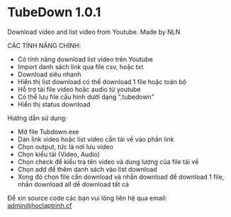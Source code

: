 # TubeDown 1.0.1
Download video and list video from Youtube. Made by NLN

CÁC TÍNH NĂNG CHÍNH:

- Có tính năng download list video trên Youtube
- Import danh sách link qua file csv, hoặc txt
- Download siêu nhanh
- Hiển thị list download có thể download 1 file hoặc toàn bộ
- Hỗ trợ tải file video hoặc audio từ youtube
- Có thể lưu file cấu hình dưới dạng ".tubedown"
- Hiển thị status download

Hướng dẫn sử dụng:
- Mở file Tubdown.exe
- Dán link video hoặc list video cần tải về vào phần link
- Chọn output, tức là nơi lưu video
- Chọn kiểu tải (Video, Audio)
- Chọn check để kiểu tra tên video và dung lượng của file tải về
- Chọn add để thêm danh sách vào list download
- Xong đó chọn file cần download và nhấn download để download 1 file, nhần download all dể download tất cả

Để xin source code các bạn vui lòng liên hệ qua email: admin@hoclaptrinh.cf
